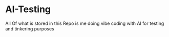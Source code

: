 # AI-Testing
All Of what is stored in this Repo is me doing vibe coding with AI for testing and tinkering purposes

